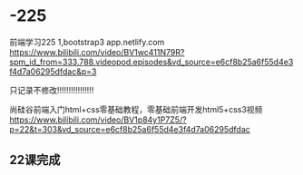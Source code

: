 # -225
前端学习225 1,bootstrap3 app.netlify.com
https://www.bilibili.com/video/BV1wc411N79R?spm_id_from=333.788.videopod.episodes&vd_source=e6cf8b25a6f55d4e3f4d7a06295dfdac&p=3

只记录不修改!!!!!!!!!!!!!!!!






尚硅谷前端入门html+css零基础教程，零基础前端开发html5+css3视频
https://www.bilibili.com/video/BV1p84y1P7Z5/?p=22&t=303&vd_source=e6cf8b25a6f55d4e3f4d7a06295dfdac

22课完成 
--

